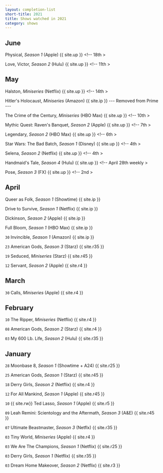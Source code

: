 ```yaml
---
layout: completion-list
short-title: 2021
title: Shows watched in 2021
category: shows
---
```

## June
Physical, _Season 1_ (Apple) {{ site.up }} <!-- 18th >

Love, Victor, _Season 2_ (Hulu) {{ site.up }} <!-- 11th >

## May
Halston, _Miniseries_ (Netflix) {{ site.up }} <!-- 14th >

Hitler's Holocaust, _Miniseries_ (Amazon) {{ site.ip }} --- Removed from Prime  ---

The Crime of the Century, _Miniseries_ (HBO Max) {{ site.up }} <!-- 10th >

Mythic Quest: Raven's Banquet, _Season 2_ (Apple) {{ site.up }} <!-- 7th >

Legendary, _Season 2_ (HBO Max) {{ site.up }} <!-- 6th >

Star Wars: The Bad Batch, _Season 1_ (Disney) {{ site.up }} <!-- 4th >

Selena, _Season 2_ (Netflix) {{ site.up }} <!-- 4th >

Handmaid's Tale, _Season 4_ (Hulu) {{ site.up }} <!-- April 28th weekly >

Pose, _Season 3_ (FX) {{ site.up }} <!-- 2nd >

## April
Queer as Folk, _Season 1_ (Showtime) {{ site.ip }}

Drive to Survive, _Season 1_ (Netflix) {{ site.ip }}

Dickinson, _Season 2_ (Apple) {{ site.ip }}

Full Bloom, _Season 1_ (HBO Max) {{ site.ip }}

`30` Invincible, _Season 1_ (Amazon) {{ site.ip }}

`23` American Gods, _Season 3_ (Starz) {{ site.r35 }}

`19` Seduced, _Miniseries_ (Starz) {{ site.r45 }}

`12` Servant, _Season 2_ (Apple) {{ site.r4 }}

## March
`30` Calls, _Miniseries_ (Apple) {{ site.r4 }}

## February
`10` The Ripper, _Miniseries_ (Netflix) {{ site.r4 }}

`08` American Gods, _Season 2_ (Starz) {{ site.r4 }}

`03` My 600 Lb. Life, _Season 2_ (Hulu) {{ site.r35 }}

## January
`28` Moonbase 8, _Season 1_ (Showtime + A24) {{ site.r25 }}

`25` American Gods, _Season 1_ (Starz) {{ site.r45 }}

`18` Derry Girls, _Season 2_ (Netflix) {{ site.r4 }}

`12` For All Mankind, _Season 1_ (Apple) {{ site.r45 }}

`10` {{ site.rw}} Ted Lasso, _Season 1_ (Apple) {{ site.r5 }}

`09` Leah Remini: Scientology and the Aftermath, _Season 3_ (A&E) {{ site.r45 }}

`07` Ultimate Beastmaster, _Season 3_ (Netflx) {{ site.r35 }}

`03` Tiny World, _Miniseries_ (Apple) {{ site.r4 }}

`03` We Are The Champions, _Season 1_ (Netflix) {{ site.r25 }}

`03` Derry Girls, _Season 1_ (Netflix) {{ site.r35 }}

`03` Dream Home Makeover, _Season 2_ (Netflix) {{ site.r3 }}